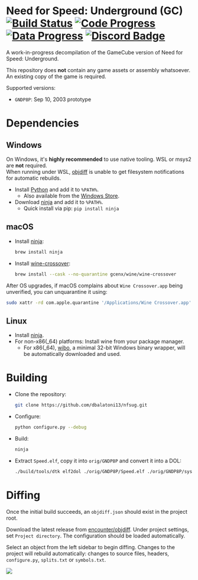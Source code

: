 Need for Speed: Underground (GC)
[![Build Status]][actions] [![Code Progress]][progress] [![Data Progress]][progress] [![Discord Badge]][discord]
=============

<!--
Replace with your repository's URL.
-->

[Build Status]: https://github.com/dbalatoni13/nsfug/actions/workflows/build.yml/badge.svg
[actions]: https://github.com/dbalatoni13/nfsug/actions/workflows/build.yml
[Code Progress]: https://decomp.dev/dbalatoni13/nsfug.svg?mode=shield&measure=code&label=Code
[Data Progress]: https://decomp.dev/dbalatoni13/nsfug.svg?mode=shield&measure=data&label=Data
[progress]: https://decomp.dev/zeldaret/tww
[Discord Badge]: https://img.shields.io/discord/458389297192632330?color=%237289DA&logo=discord&logoColor=%23FFFFFF
[discord]: https://discord.gg/bBEqpmSV

A work-in-progress decompilation of the GameCube version of Need for Speed: Underground.

This repository does **not** contain any game assets or assembly whatsoever. An existing copy of the game is required.

Supported versions:

- `GNDP8P`: Sep 10, 2003 prototype

# Dependencies

## Windows

On Windows, it's **highly recommended** to use native tooling. WSL or msys2 are **not** required.  
When running under WSL, [objdiff](#diffing) is unable to get filesystem notifications for automatic rebuilds.

- Install [Python](https://www.python.org/downloads/) and add it to `%PATH%`.
  - Also available from the [Windows Store](https://apps.microsoft.com/store/detail/python-311/9NRWMJP3717K).
- Download [ninja](https://github.com/ninja-build/ninja/releases) and add it to `%PATH%`.
  - Quick install via pip: `pip install ninja`

## macOS

- Install [ninja](https://github.com/ninja-build/ninja/wiki/Pre-built-Ninja-packages):

  ```sh
  brew install ninja
  ```

- Install [wine-crossover](https://github.com/Gcenx/homebrew-wine):

  ```sh
  brew install --cask --no-quarantine gcenx/wine/wine-crossover
  ```

After OS upgrades, if macOS complains about `Wine Crossover.app` being unverified, you can unquarantine it using:

```sh
sudo xattr -rd com.apple.quarantine '/Applications/Wine Crossover.app'
```

## Linux

- Install [ninja](https://github.com/ninja-build/ninja/wiki/Pre-built-Ninja-packages).
- For non-x86(\_64) platforms: Install wine from your package manager.
  - For x86(\_64), [wibo](https://github.com/decompals/wibo), a minimal 32-bit Windows binary wrapper, will be automatically downloaded and used.

# Building

- Clone the repository:

  ```sh
  git clone https://github.com/dbalatoni13/nfsug.git
  ```

- Configure:

  ```sh
  python configure.py --debug
  ```

- Build:

  ```sh
  ninja
  ```

- Extract `Speed.elf`, copy it into `orig/GNDP8P` and convert it into a DOL:

  ```sh
  ./build/tools/dtk elf2dol ./orig/GNDP8P/Speed.elf ./orig/GNDP8P/sys/main.dol
  ```

# Diffing

Once the initial build succeeds, an `objdiff.json` should exist in the project root.

Download the latest release from [encounter/objdiff](https://github.com/encounter/objdiff). Under project settings, set `Project directory`. The configuration should be loaded automatically.

Select an object from the left sidebar to begin diffing. Changes to the project will rebuild automatically: changes to source files, headers, `configure.py`, `splits.txt` or `symbols.txt`.

![](assets/objdiff.png)
